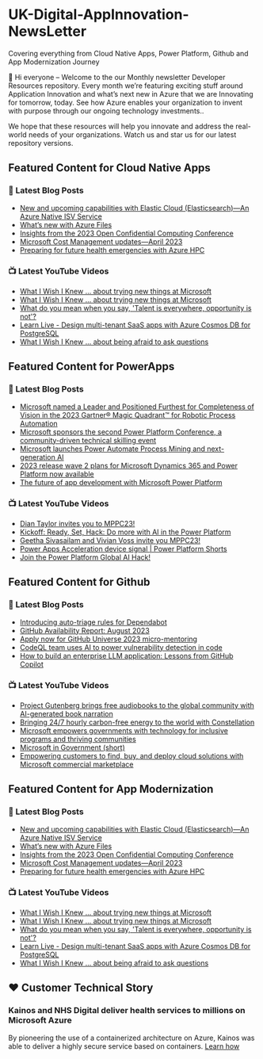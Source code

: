 # UK-Digital-AppInnovation-NewsLetter

Covering everything from Cloud Native Apps, Power Platform, Github and App Modernization Journey

👋 Hi everyone – Welcome to the our Monthly newsletter Developer Resources repository. Every month we’re featuring exciting stuff around Application Innovation and what’s next new in Azure that we are Innovating for tomorrow, today. See how Azure enables your organization to invent with purpose through our ongoing technology investments..


We hope that these resources will help you innovate and address the real-world needs of your organizations. Watch us and star us for our latest repository versions.

## Featured Content for Cloud Native Apps


### 📝 Latest Blog Posts

    
<!-- BLOGCNA:START -->
- [New and upcoming capabilities with Elastic Cloud (Elasticsearch)—An Azure Native ISV Service](https://azure.microsoft.com/blog/new-and-upcoming-capabilities-with-elastic-cloud-elasticsearch-an-azure-native-isv-service/)
- [What’s new with Azure Files](https://azure.microsoft.com/blog/what-s-new-with-azure-files/)
- [Insights from the 2023 Open Confidential Computing Conference](https://azure.microsoft.com/blog/insights-from-the-2023-open-confidential-computing-conference/)
- [Microsoft Cost Management updates—April 2023](https://azure.microsoft.com/blog/microsoft-cost-management-updates-april-2023/)
- [Preparing for future health emergencies with Azure HPC ](https://azure.microsoft.com/blog/preparing-for-future-health-emergencies-with-azure-hpc/)
<!-- BLOGCNA:END -->

### 📺 Latest YouTube Videos

 
<!-- YOUTUBECNA:START -->
- [What I Wish I Knew ... about trying new things at Microsoft](https://www.youtube.com/watch?v=vvKyZmuNuUc)
- [What I Wish I Knew ... about trying new things at Microsoft](https://www.youtube.com/watch?v=uRF43qdu4YM)
- [What do you mean when you say, &#39;Talent is everywhere, opportunity is not&#39;?](https://www.youtube.com/watch?v=_aHPcKdD7p4)
- [Learn Live - Design multi-tenant SaaS apps with Azure Cosmos DB for PostgreSQL](https://www.youtube.com/watch?v=FhUuT2YgEEU)
- [What I Wish I Knew ... about being afraid to ask questions](https://www.youtube.com/watch?v=zA2HFOr42-0)
<!-- YOUTUBECNA:END -->

##  Featured Content for PowerApps
### 📝 Latest Blog Posts
<!-- BLOGPOWER:START -->
- [Microsoft named a Leader and Positioned Furthest for Completeness of Vision in the 2023 Gartner® Magic Quadrant™ for Robotic Process Automation](https://powerautomate.microsoft.com/en-us/blog/microsoft-named-a-leader-and-positioned-furthest-for-completeness-of-vision-in-the-2023-gartner-magic-quadrant-for-robotic-process-automation/)
- [Microsoft sponsors the second Power Platform Conference, a community-driven technical skilling event](https://cloudblogs.microsoft.com/powerplatform/2023/07/25/microsoft-sponsors-the-second-power-platform-conference-a-community-driven-technical-skilling-event/)
- [Microsoft launches Power Automate Process Mining and next-generation AI](https://cloudblogs.microsoft.com/powerplatform/2023/07/18/microsoft-launches-power-automate-process-mining-and-next-generation-ai/)
- [2023 release wave 2 plans for Microsoft Dynamics 365 and Power Platform now available](https://cloudblogs.microsoft.com/dynamics365/bdm/2023/07/18/2023-release-wave-2-plans-for-microsoft-dynamics-365-and-power-platform-now-available/)
- [The future of app development with Microsoft Power Platform](https://cloudblogs.microsoft.com/powerplatform/2023/05/23/the-future-of-app-development-with-microsoft-power-platform/)
<!-- BLOGPOWER:END -->
 ### 📺 Latest YouTube Videos
    
<!-- YOUTUBEPOWER:START -->
- [Dian Taylor invites you to MPPC23!](https://www.youtube.com/watch?v=SE0TScwsT4s)
- [Kickoff: Ready, Set, Hack: Do more with AI in the Power Platform](https://www.youtube.com/watch?v=vrwjre_n3qw)
- [Geetha Sivasailam and Vivian Voss invite you MPPC23!](https://www.youtube.com/watch?v=A54DehKOGMQ)
- [Power Apps Acceleration device signal | Power Platform Shorts](https://www.youtube.com/watch?v=dKBMIb27b3Y)
- [Join the Power Platform Global AI Hack!](https://www.youtube.com/watch?v=1oPllaVMbbs)
<!-- YOUTUBEPOWER:END -->

##  Featured Content for Github
### 📝 Latest Blog Posts
<!-- BLOGGITHUB:START -->
- [Introducing auto-triage rules for Dependabot](https://github.blog/2023-09-14-introducing-auto-triage-rules-for-dependabot/)
- [GitHub Availability Report: August 2023](https://github.blog/2023-09-13-github-availability-report-august-2023/)
- [Apply now for GitHub Universe 2023 micro-mentoring](https://github.blog/2023-09-13-apply-now-for-github-universe-2023-micro-mentoring/)
- [CodeQL team uses AI to power vulnerability detection in code](https://github.blog/2023-09-12-codeql-team-uses-ai-to-power-vulnerability-detection-in-code/)
- [How to build an enterprise LLM application: Lessons from GitHub Copilot](https://github.blog/2023-09-06-how-to-build-an-enterprise-llm-application-lessons-from-github-copilot/)
<!-- BLOGGITHUB:END -->
### 📺 Latest YouTube Videos
<!-- YOUTUBEGITHUB:START -->
- [Project Gutenberg brings free audiobooks to the global community with AI-generated book narration](https://www.youtube.com/watch?v=iB01e1_xRgc)
- [Bringing 24/7 hourly carbon-free energy to the world with Constellation](https://www.youtube.com/watch?v=GEZc_4oZllM)
- [Microsoft empowers governments with technology for inclusive programs and thriving communities](https://www.youtube.com/watch?v=bUvoQ6IIzrY)
- [Microsoft in Government &lpar;short&rpar;](https://www.youtube.com/watch?v=7D40A1tkmmQ)
- [Empowering customers to find, buy, and deploy cloud solutions with Microsoft commercial marketplace](https://www.youtube.com/watch?v=QrmQKVlksJs)
<!-- YOUTUBEGITHUB:END -->
##  Featured Content for App Modernization
### 📝 Latest Blog Posts
<!-- BLOGAPPMOD:START -->
- [New and upcoming capabilities with Elastic Cloud (Elasticsearch)—An Azure Native ISV Service](https://azure.microsoft.com/blog/new-and-upcoming-capabilities-with-elastic-cloud-elasticsearch-an-azure-native-isv-service/)
- [What’s new with Azure Files](https://azure.microsoft.com/blog/what-s-new-with-azure-files/)
- [Insights from the 2023 Open Confidential Computing Conference](https://azure.microsoft.com/blog/insights-from-the-2023-open-confidential-computing-conference/)
- [Microsoft Cost Management updates—April 2023](https://azure.microsoft.com/blog/microsoft-cost-management-updates-april-2023/)
- [Preparing for future health emergencies with Azure HPC ](https://azure.microsoft.com/blog/preparing-for-future-health-emergencies-with-azure-hpc/)
<!-- BLOGAPPMOD:END -->
### 📺 Latest YouTube Videos
<!-- YOUTUBEAPPMOD:START -->
- [What I Wish I Knew ... about trying new things at Microsoft](https://www.youtube.com/watch?v=vvKyZmuNuUc)
- [What I Wish I Knew ... about trying new things at Microsoft](https://www.youtube.com/watch?v=uRF43qdu4YM)
- [What do you mean when you say, &#39;Talent is everywhere, opportunity is not&#39;?](https://www.youtube.com/watch?v=_aHPcKdD7p4)
- [Learn Live - Design multi-tenant SaaS apps with Azure Cosmos DB for PostgreSQL](https://www.youtube.com/watch?v=FhUuT2YgEEU)
- [What I Wish I Knew ... about being afraid to ask questions](https://www.youtube.com/watch?v=zA2HFOr42-0)
<!-- YOUTUBEAPPMOD:END -->


## ♥️ Customer Technical Story 

### Kainos and NHS Digital deliver health services to millions on Microsoft Azure

By pioneering the use of a containerized architecture on Azure, Kainos was able to deliver a highly secure service based on containers. [Learn how](https://customers.microsoft.com/en-us/story/1368348549535774520-kainos-and-nhs-digital-deliver-health-services-to-millions-on-microsoft-azure)


